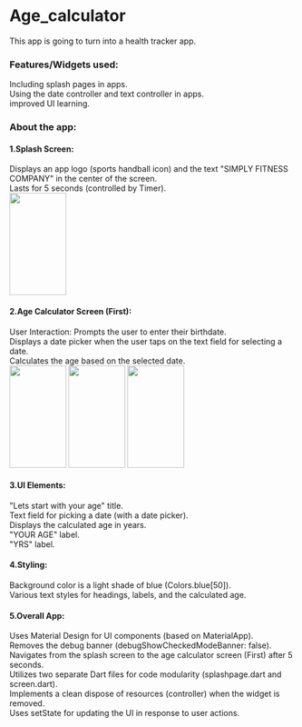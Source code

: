 # Age_calculator

This app is going to turn into a health tracker app.

### Features/Widgets used: 
Including splash pages in apps.<br>
Using the date controller and text controller in apps.<br>
improved UI learning.<br>

### About the app:
#### 1.Splash Screen:
Displays an app logo (sports handball icon) and the text "SIMPLY FITNESS COMPANY" in the center of the screen.<br>
Lasts for 5 seconds (controlled by Timer).<br>
<img src="https://github.com/Riya-Jalgaonkar/Age_calculator/assets/136700099/f7fd18cc-c7b2-473c-a134-3216ff3703f4" width="100" height="180">

#### 2.Age Calculator Screen (First):
User Interaction:
Prompts the user to enter their birthdate.<br>
Displays a date picker when the user taps on the text field for selecting a date.<br>
Calculates the age based on the selected date.<br>
<img src="https://github.com/Riya-Jalgaonkar/Age_calculator/assets/136700099/70927f12-1ad9-47f9-a291-8b48127ffa8b" width="100" height="180">
<img src="https://github.com/Riya-Jalgaonkar/Age_calculator/assets/136700099/836f3593-4735-4d35-a2d8-2981bfc57d09" width="100" height="180">
<img src="https://github.com/Riya-Jalgaonkar/Age_calculator/assets/136700099/1a6335d9-46c7-4797-b72c-0348a9a020b3" width="100" height="180">

#### 3.UI Elements:
"Lets start with your age" title.<br>
Text field for picking a date (with a date picker).<br>
Displays the calculated age in years.<br>
"YOUR AGE" label.<br>
"YRS" label.<br>

#### 4.Styling:
Background color is a light shade of blue (Colors.blue[50]).<br>
Various text styles for headings, labels, and the calculated age.<br>

#### 5.Overall App:
Uses Material Design for UI components (based on MaterialApp).<br>
Removes the debug banner (debugShowCheckedModeBanner: false).<br>
Navigates from the splash screen to the age calculator screen (First) after 5 seconds.<br>
Utilizes two separate Dart files for code modularity (splashpage.dart and screen.dart).<br>
Implements a clean dispose of resources (controller) when the widget is removed.<br>
Uses setState for updating the UI in response to user actions.<br>
